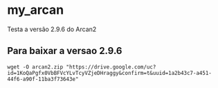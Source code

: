 # my_arcan
Testa a versão 2.9.6 do Arcan2

## Para baixar a versao 2.9.6 

```shell
wget -O arcan2.zip "https://drive.google.com/uc?id=1KoQaPgfx0VbBFVcYLvTcyVZjeDHraggy&confirm=t&uuid=1a2b43c7-a451-44f6-a90f-11ba3f73643e"
```